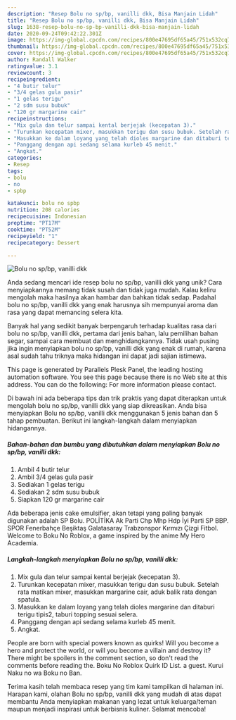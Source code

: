 ```yaml
---
description: "Resep Bolu no sp/bp, vanilli dkk, Bisa Manjain Lidah"
title: "Resep Bolu no sp/bp, vanilli dkk, Bisa Manjain Lidah"
slug: 1638-resep-bolu-no-sp-bp-vanilli-dkk-bisa-manjain-lidah
date: 2020-09-24T09:42:22.301Z
image: https://img-global.cpcdn.com/recipes/800e47695df65a45/751x532cq70/bolu-no-spbp-vanilli-dkk-foto-resep-utama.jpg
thumbnail: https://img-global.cpcdn.com/recipes/800e47695df65a45/751x532cq70/bolu-no-spbp-vanilli-dkk-foto-resep-utama.jpg
cover: https://img-global.cpcdn.com/recipes/800e47695df65a45/751x532cq70/bolu-no-spbp-vanilli-dkk-foto-resep-utama.jpg
author: Randall Walker
ratingvalue: 3.1
reviewcount: 3
recipeingredient:
- "4 butir telur"
- "3/4 gelas gula pasir"
- "1 gelas terigu"
- "2 sdm susu bubuk"
- "120 gr margarine cair"
recipeinstructions:
- "Mix gula dan telur sampai kental berjejak (kecepatan 3)."
- "Turunkan kecepatan mixer, masukkan terigu dan susu bubuk. Setelah rata matikan mixer, masukkan margarine cair, aduk balik rata dengan spatula."
- "Masukkan ke dalam loyang yang telah dioles margarine dan ditaburi terigu tipis2, taburi topping sesuai selera."
- "Panggang dengan api sedang selama kurleb 45 menit."
- "Angkat."
categories:
- Resep
tags:
- bolu
- no
- spbp

katakunci: bolu no spbp 
nutrition: 208 calories
recipecuisine: Indonesian
preptime: "PT17M"
cooktime: "PT52M"
recipeyield: "1"
recipecategory: Dessert

---
```



![Bolu no sp/bp, vanilli dkk](https://img-global.cpcdn.com/recipes/800e47695df65a45/751x532cq70/bolu-no-spbp-vanilli-dkk-foto-resep-utama.jpg)

Anda sedang mencari ide resep bolu no sp/bp, vanilli dkk yang unik? Cara menyiapkannya memang tidak susah dan tidak juga mudah. Kalau keliru mengolah maka hasilnya akan hambar dan bahkan tidak sedap. Padahal bolu no sp/bp, vanilli dkk yang enak harusnya sih mempunyai aroma dan rasa yang dapat memancing selera kita.

Banyak hal yang sedikit banyak berpengaruh terhadap kualitas rasa dari bolu no sp/bp, vanilli dkk, pertama dari jenis bahan, lalu pemilihan bahan segar, sampai cara membuat dan menghidangkannya. Tidak usah pusing jika ingin menyiapkan bolu no sp/bp, vanilli dkk yang enak di rumah, karena asal sudah tahu triknya maka hidangan ini dapat jadi sajian istimewa.

This page is generated by Parallels Plesk Panel, the leading hosting automation software. You see this page because there is no Web site at this address. You can do the following: For more information please contact.


Di bawah ini ada beberapa tips dan trik praktis yang dapat diterapkan untuk mengolah bolu no sp/bp, vanilli dkk yang siap dikreasikan. Anda bisa menyiapkan Bolu no sp/bp, vanilli dkk menggunakan 5 jenis bahan dan 5 tahap pembuatan. Berikut ini langkah-langkah dalam menyiapkan hidangannya.

<!--inarticleads1-->

##### Bahan-bahan dan bumbu yang dibutuhkan dalam menyiapkan Bolu no sp/bp, vanilli dkk:

1. Ambil 4 butir telur
1. Ambil 3/4 gelas gula pasir
1. Sediakan 1 gelas terigu
1. Sediakan 2 sdm susu bubuk
1. Siapkan 120 gr margarine cair


Ada beberapa jenis cake emulsifier, akan tetapi yang paling banyak digunakan adalah SP  Bolu. POLİTİKA Ak Parti Chp Mhp Hdp İyi Parti SP BBP. SPOR Fenerbahçe Beşiktaş Galatasaray Trabzonspor Kırmızı Çizgi Fitbol. Welcome to Boku No Roblox, a game inspired by the anime My Hero Academia. 

<!--inarticleads2-->

##### Langkah-langkah menyiapkan Bolu no sp/bp, vanilli dkk:

1. Mix gula dan telur sampai kental berjejak (kecepatan 3).
1. Turunkan kecepatan mixer, masukkan terigu dan susu bubuk. Setelah rata matikan mixer, masukkan margarine cair, aduk balik rata dengan spatula.
1. Masukkan ke dalam loyang yang telah dioles margarine dan ditaburi terigu tipis2, taburi topping sesuai selera.
1. Panggang dengan api sedang selama kurleb 45 menit.
1. Angkat.


People are born with special powers known as quirks! Will you become a hero and protect the world, or will you become a villain and destroy it? There might be spoilers in the comment section, so don&#39;t read the comments before reading the. Boku No Roblox Quirk ID List. a guest. Kurui Naku no wa Boku no Ban. 

Terima kasih telah membaca resep yang tim kami tampilkan di halaman ini. Harapan kami, olahan Bolu no sp/bp, vanilli dkk yang mudah di atas dapat membantu Anda menyiapkan makanan yang lezat untuk keluarga/teman maupun menjadi inspirasi untuk berbisnis kuliner. Selamat mencoba!
